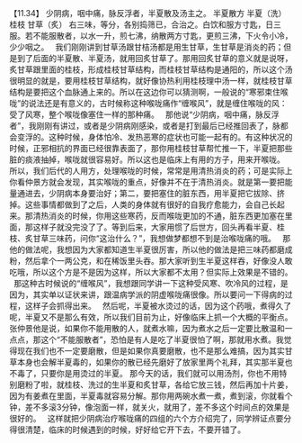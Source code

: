 【11.34】  少阴病，咽中痛，脉反浮者，半夏散及汤主之。
半夏散方
半夏（洗）  桂枝  甘草（炙）
右三味，等分，各别捣筛已，合治之。白饮和服方寸匙，日三服。若不能服散者，以水一升，煎七沸，纳散两方寸匙，更煎三沸，下火令小冷，少少咽之。
 
我们刚刚讲到甘草汤跟甘桔汤都是用生甘草，生甘草是消炎的药；但是到了后面的半夏散、半夏汤，就用回炙甘草了。那用回炙甘草的意义就是说呀，炙甘草跟里面的桂枝，形成桂枝甘草结构，而桂枝甘草结构是通阳的，所以这个汤很明显的就是，要用桂枝甘草结构，就好像协热利用桂枝理中汤一样，就桂枝甘草结构是要把这个血脉通上来的。所以在这边你可以猜测啊，一般说的“寒邪束住喉咙”的说法还是有意义的，古时候称这种喉咙痛作“缠喉风”，就是缠住喉咙的风：受了风寒，整个喉咙像塞住一样的那种痛。
 
那他说“少阴病，咽中痛，脉反浮者”，我刚刚有讲过，或者是少阴病刚感染，或者是打到最后已经推回表了，脉都会变浮的。这种时候，身体怕冷、发热恶寒的症状也可能一起有的。有这种状况的时候，正邪相抗的界面已经很靠表面了，那你用桂枝甘草帮忙推一下，半夏把那些脏的痰液抽掉，喉咙就很容易好。所以这也是临床上有用的方子，用来开喉咙。
 
所以，我们后代的人用方，处理喉咙的时候，常常是用清热消炎的药；可是实际上你看仲景方就会发现，其实喉咙的重点，好像并不在于清热消炎。就是第一要把能量通进去，少阴病本身要治好；第二，要把塞住的脏东西，用半夏把它拔除、挤掉。这些事情都做到了之后，人类的身体就有很好的自我疗愈能力，会自己长起来。那清热消炎的时候，你用这些寒药，反而喉咙更加的不通，脏东西更加塞在里面，那这样子就没完没了了。等到后来，大家用惯了后世方，回头再看半夏、桂枝、炙甘草三味药，问你“这治什么？”，我想做梦都想不到是治喉咙痛的哦。
 
那他的做法呢，我想因为大家都知道生半夏很厉害，所以他的做法是把三味药都磨成粉，然后拿个一两公克，和在稀饭里头吞。那大家听到生半夏这样吞，好像没人敢吃哦，所以这个方是不是因为这样，所以大家都不太用？但实际上效果是不错的。
 
那这种古时候说的“缠喉风”，我想跟同学讲一下这种受风寒、吹冷风的过程，是因为，其实单以证状来讲，跟温病学派的阴虚喉咙痛很像。所以要问一下得病的过程，这样子会抓得出来。
 
然后呢，半夏被水烫过的话，因为这个药哦，煮得久了呢，半夏又不是那么有效，所以我们目前为止，好像临床上抓一个大概的平衡点。张仲景他是说，如果你不能用散的人，就煮水嘛，因为煮水之后一定要比散温和一点点，那这个“不能服散者”，恐怕是有人是吃了半夏很怕了啊，那就用水煮。我觉得现在我们也不一定要磨散，但是如果你真要磨散，也不是那么难搞，因为其实甘草本身也会解半夏毒的，如果你的散已经先磨好了放家里两个礼拜，其实那半夏也不毒了，只要你是用烫过的半夏。
那今天的话，我们就可以用汤剂，你也不用特别磨粉了啦，就桂枝、洗过的生半夏和炙甘草，各给它放三钱，然后再加十片姜，因为有姜煮在里面，半夏毒就容易分解。那你用两碗水煮一煮，煮到滚，你就看个钟，差不多滚3分钟，像泡面一样，就关火，就用了，差不多这个时间点的效果是很好的。
 
这样就把少阴病治疗喉咙痛的四组的六个方介绍完了，同学辨证点要分得很清楚，临床的时候遇到的时候，好好给它开下去，不要开错了。

